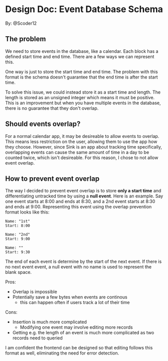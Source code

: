 # Design Doc: Event Database Schema

By: @Scoder12

## The problem

We need to store events in the database, like a calendar. Each block has a defined
start time and end time. There are a few ways we can represent this.

One way is just to store the start time and end time. The problem with this format is
the schema doesn't guarantee that the end time is after the start time.

To solve this issue, we could instead store it as a start time and length. The length
is stored as an unsigned integer which means it must be positive. This is an
improvement but when you have multiple events in the database, there is no guarantee
that they don't overlap.

## Should events overlap?

For a normal calendar app, it may be desireable to allow events to overlap. This means
less restriction on the user, allowing them to use the app how they choose. However,
since Sink is an app about tracking time specifically, overlapping events can cause the
same amount of time in a day to be counted twice, which isn't desireable. For this
reason, I chose to not allow event overlap.

## How to prevent event overlap

The way I decided to prevent event overlap is to store **only a start time** and
differentiating untracked time by using a **null event**. Here is an example. Say one
event starts at 8:00 and ends at 8:30, and a 2nd event starts at 8:30 and ends at 9:00.
Representing this event using the overlap prevention format looks like this:

```
Name: "1st"
Start: 8:00

Name: "2nd"
Start: 9:00

Name: ""
Start: 9:30
```

The end of each event is determine by the start of the next event. If there is no next
event event, a null event with no name is used to represent the blank space.

Pros:

- Overlap is impossible
- Potentially save a few bytes when events are continous
  - this can happen often if users track a lot of their time

Cons:

- Insertion is much more complicated
  - Modifying one event may involve editing more records
- Getting e.g. the length of an event is much more complicated as two records need to
  queried

I am confident the frontend can be designed so that editing follows this format as well,
eliminating the need for error detection.
